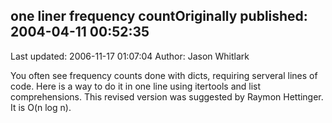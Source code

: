 ## one liner frequency countOriginally published: 2004-04-11 00:52:35 
Last updated: 2006-11-17 01:07:04 
Author: Jason Whitlark 
 
You often see frequency counts done with dicts, requiring serveral lines of code.  Here is a way to do it in one line using itertools and list comprehensions.  This revised version was suggested by Raymon Hettinger.  It is O(n log n).